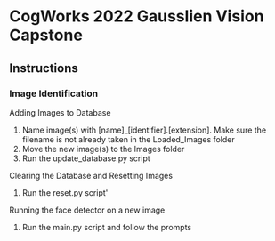 # CogWorks 2022 Gausslien Vision Capstone

## Instructions

### Image Identification

Adding Images to Database
1. Name image(s) with \[name]\_\[identifier].\[extension]. Make sure the filename is not already taken in the Loaded_Images folder
2. Move the new image(s) to the Images folder
3. Run the update_database.py script

Clearing the Database and Resetting Images
1. Run the reset.py script'

Running the face detector on a new image
1. Run the main.py script and follow the prompts
